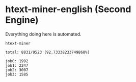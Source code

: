 # htext-miner-english (Second Engine)

Everything doing here is automated.

```
htext-miner

total: 8831/9523 (92.73338233749868%)

job0: 1992
job1: 2247
job2: 3007
job3: 1585
```